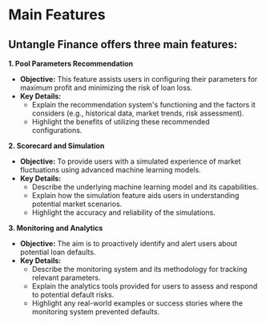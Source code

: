 # Main Features

## Untangle Finance offers three main features:

**1. Pool Parameters Recommendation**
   - **Objective:** This feature assists users in configuring their parameters for maximum profit and minimizing the risk of loan loss.
   - **Key Details:**  
       - Explain the recommendation system's functioning and the factors it considers (e.g., historical data, market trends, risk assessment).   
       - Highlight the benefits of utilizing these recommended configurations.

**2. Scorecard and Simulation**
   - **Objective:** To provide users with a simulated experience of market fluctuations using advanced machine learning models.
   - **Key Details:**  
       - Describe the underlying machine learning model and its capabilities.
       - Explain how the simulation feature aids users in understanding potential market scenarios.
       - Highlight the accuracy and reliability of the simulations.

**3. Monitoring and Analytics**
   - **Objective:** The aim is to proactively identify and alert users about potential loan defaults.
   - **Key Details:**  
       - Describe the monitoring system and its methodology for tracking relevant parameters.
       - Explain the analytics tools provided for users to assess and respond to potential default risks.
       - Highlight any real-world examples or success stories where the monitoring system prevented defaults.
